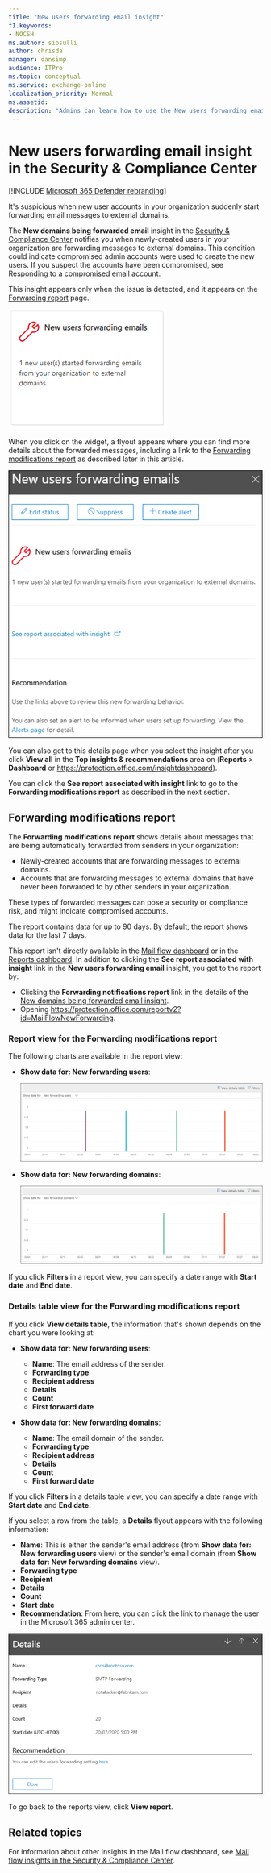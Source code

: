 ```yaml
---
title: "New users forwarding email insight"
f1.keywords:
- NOCSH
ms.author: siosulli
author: chrisda
manager: dansimp
audience: ITPro
ms.topic: conceptual
ms.service: exchange-online
localization_priority: Normal
ms.assetid:
description: "Admins can learn how to use the New users forwarding email insight in the Security & Compliance Center to investigate when users in their organization are forwarding messages to new domains."
---
```


# New users forwarding email insight in the Security & Compliance Center

[!INCLUDE [Microsoft 365 Defender rebranding](../includes/microsoft-defender-for-office.md)]


It's suspicious when new user accounts in your organization suddenly start forwarding email messages to external domains.

The **New domains being forwarded email** insight in the [Security & Compliance Center](https://protection.office.com) notifies you when newly-created users in your organization are forwarding messages to external domains. This condition could indicate compromised admin accounts were used to create the new users. If you suspect the accounts have been compromised, see [Responding to a compromised email account](responding-to-a-compromised-email-account.md).

This insight appears only when the issue is detected, and it appears on the [Forwarding report](view-mail-flow-reports.md#forwarding-report) page.

![New users forwarding email insight](../../media/mfi-new-users-forwarding-email.png)

When you click on the widget, a flyout appears where you can find more details about the forwarded messages, including a link to the [Forwarding modifications report](#forwarding-modifications-report) as described later in this article.

![Details flyout that appears after clicking on the New users forwarding email insight](../../media/mfi-new-users-forwarding-email-details.png)

You can also get to this details page when you select the insight after you click **View all** in the **Top insights & recommendations** area on (**Reports** \> **Dashboard** or <https://protection.office.com/insightdashboard>).

You can click the **See report associated with insight** link to go to the **Forwarding modifications report** as described in the next section.

## Forwarding modifications report

The **Forwarding modifications report** shows details about messages that are being automatically forwarded from senders in your organization:

- Newly-created accounts that are forwarding messages to external domains.
- Accounts that are forwarding messages to external domains that have never been forwarded to by other senders in your organization.

These types of forwarded messages can pose a security or compliance risk, and might indicate compromised accounts.

The report contains data for up to 90 days. By default, the report shows data for the last 7 days.

This report isn't directly available in the [Mail flow dashboard](mail-flow-insights-v2.md) or in the [Reports dashboard](view-mail-flow-reports.md). In addition to clicking the **See report associated with insight** link in the **New users forwarding email** insight, you get to the report by:

- Clicking the **Forwarding notifications report** link in the details of the [New domains being forwarded email insight](mfi-new-domains-being-forwarded-email.md).
- Opening <https://protection.office.com/reportv2?id=MailFlowNewForwarding>.

### Report view for the Forwarding modifications report

The following charts are available in the report view:

- **Show data for: New forwarding users**:

  ![New forwarding users view in the Forwarding modifications report](../../media/forwarding-modifications-report-new-forwarding-users.png)

- **Show data for: New forwarding domains**:

  ![New forwarded domains view in the Forwarding modifications report](../../media/forwarding-modifications-report-new-forwarded-domains.png)

If you click **Filters** in a report view, you can specify a date range with **Start date** and **End date**.

### Details table view for the Forwarding modifications report

If you click **View details table**, the information that's shown depends on the chart you were looking at:

- **Show data for: New forwarding users**:

  - **Name**: The email address of the sender.
  - **Forwarding type**
  - **Recipient address**
  - **Details**
  - **Count**
  - **First forward date**

- **Show data for: New forwarding domains**:

  - **Name**: The email domain of the sender.
  - **Forwarding type**
  - **Recipient address**
  - **Details**
  - **Count**
  - **First forward date**

If you click **Filters** in a details table view, you can specify a date range with **Start date** and **End date**.

If you select a row from the table, a **Details** flyout appears with the following information:

- **Name**: This is either the sender's email address (from **Show data for: New forwarding users** view) or the sender's email domain (from **Show data for: New forwarding domains** view).
- **Forwarding type**
- **Recipient**
- **Details**
- **Count**
- **Start date**
- **Recommendation**: From here, you can click the link to manage the user in the Microsoft 365 admin center.

![Details flyout from the details table of the New forwarding users view in the Forwarding modifications report](../../media/mfi-forwarding-modifications-report-new-forwarding-users-view-details-table-details.png)

To go back to the reports view, click **View report**.

## Related topics

For information about other insights in the Mail flow dashboard, see [Mail flow insights in the Security & Compliance Center](mail-flow-insights-v2.md).
